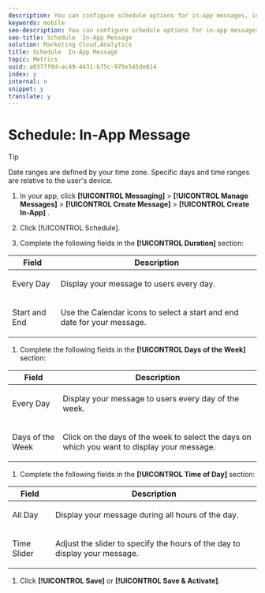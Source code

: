 ```yaml
---
description: You can configure schedule options for in-app messages, including duration, days of the week, and time of the day options.
keywords: mobile
seo-description: You can configure schedule options for in-app messages, including duration, days of the week, and time of the day options.
seo-title: Schedule  In-App Message
solution: Marketing Cloud,Analytics
title: Schedule  In-App Message
topic: Metrics
uuid: a0377f0d-ac49-4431-b75c-975e545de814
index: y
internal: n
snippet: y
translate: y
---
```


# Schedule: In-App Message


>[!TIP]
>
>Date ranges are defined by your time zone. Specific days and time ranges are relative to the user's device.



1. In your app, click  **[!UICONTROL  Messaging]** > **[!UICONTROL  Manage Messages]** > **[!UICONTROL  Create Message]** > **[!UICONTROL  Create In-App]** . 

1. Click [!UICONTROL  Schedule]. 

1. Complete the following fields in the **[!UICONTROL  Duration]** section: 



<table id="table_A8CAD4A70ACF43719F4B945061BB86EE"> 
 <thead> 
  <tr> 
   <th colname="col1" class="entry"> Field </th> 
   <th colname="col2" class="entry"> Description </th> 
  </tr> 
 </thead>
 <tbody> 
  <tr> 
   <td colname="col1"> <p> <span class="uicontrol"> Every Day </span> </p> </td> 
   <td colname="col2"> <p>Display your message to users every day. </p> </td> 
  </tr> 
  <tr> 
   <td colname="col1"> <p> <span class="uicontrol"> Start </span> and <span class="uicontrol"> End </span> </p> </td> 
   <td colname="col2"> <p>Use the <span class="uicontrol"> Calendar </span> icons to select a start and end date for your message. </p> </td> 
  </tr> 
 </tbody> 
</table>


1. Complete the following fields in the **[!UICONTROL  Days of the Week]** section: 



<table id="table_BE6EA99ECC664D038A4FF1790E97D4B1"> 
 <thead> 
  <tr> 
   <th colname="col1" class="entry"> Field </th> 
   <th colname="col2" class="entry"> Description </th> 
  </tr> 
 </thead>
 <tbody> 
  <tr> 
   <td colname="col1"> <p> <span class="uicontrol"> Every Day </span> </p> </td> 
   <td colname="col2"> <p>Display your message to users every day of the week. </p> </td> 
  </tr> 
  <tr> 
   <td colname="col1"> <p> <span class="uicontrol"> Days of the Week </span> </p> </td> 
   <td colname="col2"> <p>Click on the days of the week to select the days on which you want to display your message. </p> </td> 
  </tr> 
 </tbody> 
</table>


1. Complete the following fields in the **[!UICONTROL  Time of Day]** section: 



<table id="table_13247225F51041EC8CD91BE02C9BCC2F"> 
 <thead> 
  <tr> 
   <th colname="col1" class="entry"> Field </th> 
   <th colname="col2" class="entry"> Description </th> 
  </tr> 
 </thead>
 <tbody> 
  <tr> 
   <td colname="col1"> <p> <span class="uicontrol"> All Day </span> </p> </td> 
   <td colname="col2"> <p>Display your message during all hours of the day. </p> </td> 
  </tr> 
  <tr> 
   <td colname="col1"> <p> <span class="uicontrol"> Time Slider </span> </p> </td> 
   <td colname="col2"> <p>Adjust the slider to specify the hours of the day to display your message. </p> </td> 
  </tr> 
 </tbody> 
</table>


1. Click **[!UICONTROL  Save]** or **[!UICONTROL  Save &amp; Activate]**. 

